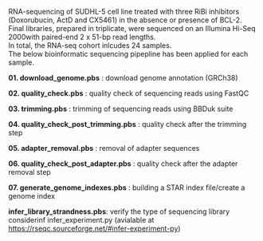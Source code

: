 RNA-sequencing of SUDHL-5 cell line treated with  three RiBi inhibitors (Doxorubucin, ActD and CX5461) in the absence or presence of BCL-2.<br>
Final libraries, prepared in triplicate, were sequenced on an Illumina Hi-Seq 2000with paired-end 2 x 51-bp read lengths.<br>
In total, the RNA-seq cohort inlcudes 24 samples.<br>
The below bioinformatic sequencing pipepline has been applied for each sample.<br>

**01. download_genome.pbs**                    : download genome annotation (GRCh38)

**02. quality_check.pbs**                      : quality check of sequencing reads using FastQC

**03. trimming.pbs**                           : trimming of sequencing reads using BBDuk suite

**04. quality_check_post_trimming.pbs**        : quality check after the trimming step

**05. adapter_removal.pbs**                    : removal of adapter sequences

**06. quality_check_post_adapter.pbs**         : quality check after the adapter removal step 

**07. generate_genome_indexes.pbs**            : building a STAR index file/create a genome index


**infer_library_strandness.pbs**: verify the type of sequencing library considerinf infer_experiment.py (avialable at https://rseqc.sourceforge.net/#infer-experiment-py)
